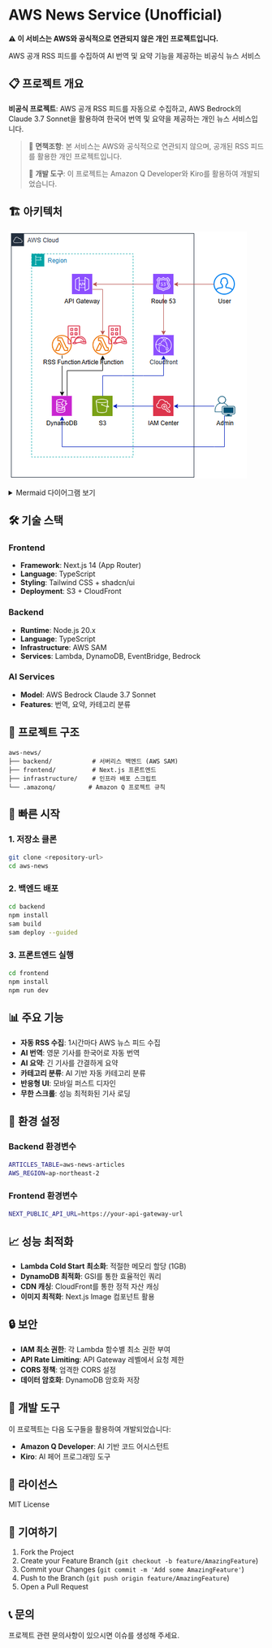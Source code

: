 # AWS News Service (Unofficial)

**⚠️ 이 서비스는 AWS와 공식적으로 연관되지 않은 개인 프로젝트입니다.**

AWS 공개 RSS 피드를 수집하여 AI 번역 및 요약 기능을 제공하는 비공식 뉴스 서비스

## 📋 프로젝트 개요

**비공식 프로젝트**: AWS 공개 RSS 피드를 자동으로 수집하고, AWS Bedrock의 Claude 3.7 Sonnet을 활용하여 한국어 번역 및 요약을 제공하는 개인 뉴스 서비스입니다.

> 📌 **면책조항**: 본 서비스는 AWS와 공식적으로 연관되지 않으며, 공개된 RSS 피드를 활용한 개인 프로젝트입니다.
> 
> 🤖 **개발 도구**: 이 프로젝트는 Amazon Q Developer와 Kiro를 활용하여 개발되었습니다.

## 🏗️ 아키텍처

![AWS News Service Architecture](aws-news-architecture.png)

<details>
<summary>Mermaid 다이어그램 보기</summary>

```mermaid
graph TB
    subgraph "Frontend (S3 + CloudFront)"
        A[Next.js App] --> B[React Components]
        B --> C[Tailwind CSS + shadcn/ui]
    end
    
    subgraph "AWS Cloud"
        D[EventBridge Scheduler] --> E[RSS Collector Lambda]
        E --> F[DynamoDB]
        E --> G[Bedrock Claude 3.7]
        
        H[API Gateway] --> I[News API Lambda]
        I --> F
        
        J[CloudFront] --> A
    end
    
    A --> H
    
    style A fill:#61dafb
    style E fill:#ff9900
    style I fill:#ff9900
    style F fill:#ff9900
    style G fill:#ff9900
```

</details>

## 🛠️ 기술 스택

### Frontend
- **Framework**: Next.js 14 (App Router)
- **Language**: TypeScript
- **Styling**: Tailwind CSS + shadcn/ui
- **Deployment**: S3 + CloudFront

### Backend
- **Runtime**: Node.js 20.x
- **Language**: TypeScript
- **Infrastructure**: AWS SAM
- **Services**: Lambda, DynamoDB, EventBridge, Bedrock

### AI Services
- **Model**: AWS Bedrock Claude 3.7 Sonnet
- **Features**: 번역, 요약, 카테고리 분류

## 📁 프로젝트 구조

```
aws-news/
├── backend/           # 서버리스 백엔드 (AWS SAM)
├── frontend/          # Next.js 프론트엔드
├── infrastructure/    # 인프라 배포 스크립트
└── .amazonq/         # Amazon Q 프로젝트 규칙
```

## 🚀 빠른 시작

### 1. 저장소 클론
```bash
git clone <repository-url>
cd aws-news
```

### 2. 백엔드 배포
```bash
cd backend
npm install
sam build
sam deploy --guided
```

### 3. 프론트엔드 실행
```bash
cd frontend
npm install
npm run dev
```

## 📊 주요 기능

- **자동 RSS 수집**: 1시간마다 AWS 뉴스 피드 수집
- **AI 번역**: 영문 기사를 한국어로 자동 번역
- **AI 요약**: 긴 기사를 간결하게 요약
- **카테고리 분류**: AI 기반 자동 카테고리 분류
- **반응형 UI**: 모바일 퍼스트 디자인
- **무한 스크롤**: 성능 최적화된 기사 로딩

## 🔧 환경 설정

### Backend 환경변수
```bash
ARTICLES_TABLE=aws-news-articles
AWS_REGION=ap-northeast-2
```

### Frontend 환경변수
```bash
NEXT_PUBLIC_API_URL=https://your-api-gateway-url
```

## 📈 성능 최적화

- **Lambda Cold Start 최소화**: 적절한 메모리 할당 (1GB)
- **DynamoDB 최적화**: GSI를 통한 효율적인 쿼리
- **CDN 캐싱**: CloudFront를 통한 정적 자산 캐싱
- **이미지 최적화**: Next.js Image 컴포넌트 활용

## 🔒 보안

- **IAM 최소 권한**: 각 Lambda 함수별 최소 권한 부여
- **API Rate Limiting**: API Gateway 레벨에서 요청 제한
- **CORS 정책**: 엄격한 CORS 설정
- **데이터 암호화**: DynamoDB 암호화 저장

## 🤖 개발 도구

이 프로젝트는 다음 도구들을 활용하여 개발되었습니다:
- **Amazon Q Developer**: AI 기반 코드 어시스턴트
- **Kiro**: AI 페어 프로그래밍 도구

## 📝 라이선스

MIT License

## 🤝 기여하기

1. Fork the Project
2. Create your Feature Branch (`git checkout -b feature/AmazingFeature`)
3. Commit your Changes (`git commit -m 'Add some AmazingFeature'`)
4. Push to the Branch (`git push origin feature/AmazingFeature`)
5. Open a Pull Request

## 📞 문의

프로젝트 관련 문의사항이 있으시면 이슈를 생성해 주세요.